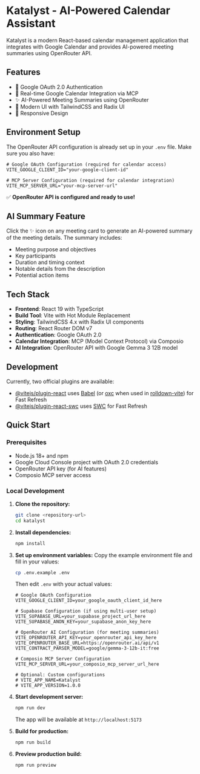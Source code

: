 # Katalyst - AI-Powered Calendar Assistant

Katalyst is a modern React-based calendar management application that integrates with Google Calendar and provides AI-powered meeting summaries using OpenRouter API.

## Features

- 🔐 Google OAuth 2.0 Authentication
- 📅 Real-time Google Calendar Integration via MCP
- ✨ AI-Powered Meeting Summaries using OpenRouter
- 🎨 Modern UI with TailwindCSS and Radix UI
- 📱 Responsive Design

## Environment Setup

The OpenRouter API configuration is already set up in your `.env` file. Make sure you also have:

```env
# Google OAuth Configuration (required for calendar access)
VITE_GOOGLE_CLIENT_ID="your-google-client-id"

# MCP Server Configuration (required for calendar integration)
VITE_MCP_SERVER_URL="your-mcp-server-url"
```

✅ **OpenRouter API is configured and ready to use!**

## AI Summary Feature

Click the ✨ icon on any meeting card to generate an AI-powered summary of the meeting details. The summary includes:
- Meeting purpose and objectives
- Key participants
- Duration and timing context
- Notable details from the description
- Potential action items

## Tech Stack

- **Frontend**: React 19 with TypeScript
- **Build Tool**: Vite with Hot Module Replacement
- **Styling**: TailwindCSS 4.x with Radix UI components
- **Routing**: React Router DOM v7
- **Authentication**: Google OAuth 2.0
- **Calendar Integration**: MCP (Model Context Protocol) via Composio
- **AI Integration**: OpenRouter API with Google Gemma 3 12B model

## Development

Currently, two official plugins are available:

- [@vitejs/plugin-react](https://github.com/vitejs/vite-plugin-react/blob/main/packages/plugin-react) uses [Babel](https://babeljs.io/) (or [oxc](https://oxc.rs) when used in [rolldown-vite](https://vite.dev/guide/rolldown)) for Fast Refresh
- [@vitejs/plugin-react-swc](https://github.com/vitejs/vite-plugin-react/blob/main/packages/plugin-react-swc) uses [SWC](https://swc.rs/) for Fast Refresh

## Quick Start

### Prerequisites
- Node.js 18+ and npm
- Google Cloud Console project with OAuth 2.0 credentials
- OpenRouter API key (for AI features)
- Composio MCP server access

### Local Development

1. **Clone the repository:**
   ```bash
   git clone <repository-url>
   cd katalyst
   ```

2. **Install dependencies:**
   ```bash
   npm install
   ```

3. **Set up environment variables:**
   Copy the example environment file and fill in your values:
   ```bash
   cp .env.example .env
   ```
   
   Then edit `.env` with your actual values:
   ```env
   # Google OAuth Configuration
   VITE_GOOGLE_CLIENT_ID=your_google_oauth_client_id_here

   # Supabase Configuration (if using multi-user setup)
   VITE_SUPABASE_URL=your_supabase_project_url_here
   VITE_SUPABASE_ANON_KEY=your_supabase_anon_key_here

   # OpenRouter AI Configuration (for meeting summaries)
   VITE_OPENROUTER_API_KEY=your_openrouter_api_key_here
   VITE_OPENROUTER_BASE_URL=https://openrouter.ai/api/v1
   VITE_CONTRACT_PARSER_MODEL=google/gemma-3-12b-it:free

   # Composio MCP Server Configuration
   VITE_MCP_SERVER_URL=your_composio_mcp_server_url_here

   # Optional: Custom configurations
   # VITE_APP_NAME=Katalyst
   # VITE_APP_VERSION=1.0.0
   ```

4. **Start development server:**
   ```bash
   npm run dev
   ```
   
   The app will be available at `http://localhost:5173`

5. **Build for production:**
   ```bash
   npm run build
   ```

6. **Preview production build:**
   ```bash
   npm run preview
   ```
